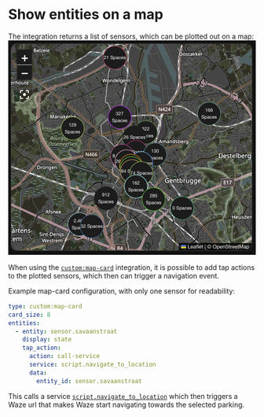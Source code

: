 # Show entities on a map
The integration returns a list of sensors, which can be plotted out on a map:
![entities on a map](custom_map-card.png)

When using the [`custom:map-card`](https://github.com/nathan-gs/ha-map-card) integration, it is possible to add tap actions to the plotted sensors, which then can trigger a navigation event.

Example map-card configuration, with only one sensor for readability:
```yaml
type: custom:map-card
card_size: 8
entities:
  - entity: sensor.savaanstraat
    display: state
    tap_action:
      action: call-service
      service: script.navigate_to_location
      data:
        entity_id: sensor.savaanstraat
```

This calls a service [`script.navigate_to_location`](navigate_to_parking.md) which then triggers a Waze url that makes Waze start navigating towards the selected parking.